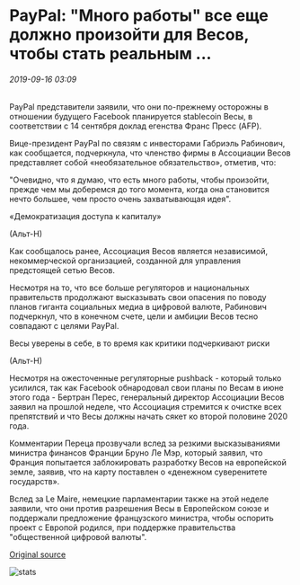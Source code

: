 # PayPal: "Много работы" все еще должно произойти для Весов, чтобы стать реальным ...

###### 2019-09-16 03:09

PayPal представители заявили, что они по-прежнему осторожны в отношении будущего Facebook планируется stablecoin Весы, в соответствии с 14 сентября доклад егенства Франс Пресс (AFP).

Вице-президент PayPal по связям с инвесторами Габриэль Рабинович, как сообщается, подчеркнула, что членство фирмы в Ассоциации Весов представляет собой «необязательное обязательство», отметив, что:

"Очевидно, что я думаю, что есть много работы, чтобы произойти, прежде чем мы доберемся до того момента, когда она становится нечто большее, чем просто очень захватывающая идея".

«Демократизация доступа к капиталу»

(Альт-Н)

Как сообщалось ранее, Ассоциация Весов является независимой, некоммерческой организацией, созданной для управления предстоящей сетью Весов.

Несмотря на то, что все больше регуляторов и национальных правительств продолжают высказывать свои опасения по поводу планов гиганта социальных медиа в цифровой валюте, Рабинович подчеркнул, что в конечном счете, цели и амбиции Весов тесно совпадают с целями PayPal.

Весы уверены в себе, в то время как критики подчеркивают риски

(Альт-Н)

Несмотря на ожесточенные регуляторные pushback - который только усилился, так как Facebook обнародовал свои планы по Весам в июне этого года - Бертран Перес, генеральный директор Ассоциации Весов заявил на прошлой неделе, что Ассоциация стремится к очистке всех препятствий и что Весы должны начать сякет ко второй половине 2020 года.

Комментарии Переца прозвучали вслед за резкими высказываниями министра финансов Франции Бруно Ле Мэр, который заявил, что Франция попытается заблокировать разработку Весов на европейской земле, заявив, что на карту поставлен о «денежном суверенитете государств».

Вслед за Le Maire, немецкие парламентарии также на этой неделе заявили, что они против разрешения Весы в Европейском союзе и поддержали предложение французского министра, чтобы оспорить проект с Европой родился, при поддержке правительства "общественной цифровой валюты".

[Original source](https://cointelegraph.com/news/paypal-a-lot-of-work-still-needs-to-happen-for-libra-to-become-real)

![stats](https://c.statcounter.com/11760860/0/a89fa40b/1/ "stats")